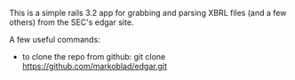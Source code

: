 This is a simple rails 3.2 app for grabbing and parsing XBRL files (and a few others) from the SEC's edgar site.

A few useful commands:

- to clone the repo from github:
git clone https://github.com/markoblad/edgar.git

